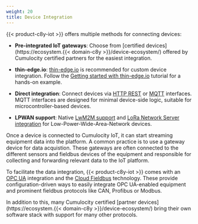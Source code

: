 ```yaml
---
weight: 20
title: Device Integration
---
```


{{< product-c8y-iot >}} offers multiple methods for connecting devices:

- **Pre-integrated IoT gateways**: Choose from [certified devices](https://ecosystem.{{< domain-c8y >}}/device-ecosystem/) offered by Cumulocity certified partners for the easiest integration.
    
- **thin-edge.io**: [thin-edge.io](https://thin-edge.io/) is recommended for custom device integration. Follow the [Getting started with thin-edge.io](/device-integration/device-integration-thin-edge/) tutorial for a hands-on example.
    
- **Direct integration**: Connect devices via [HTTP REST](/device-integration/device-integration-rest/) or [MQTT](/device-integration/mqtt) interfaces. MQTT interfaces are designed for minimal device-side logic, suitable for microcontroller-based devices.
    
- **LPWAN support**: Native [LwM2M support](/protocol-integration/lwm2m/) and [LoRa Network Server integration](/protocol-integration/lora-loriot/) for Low-Power-Wide-Area-Network devices.

Once a device is connected to Cumulocity IoT, it can start streaming equipment data into the platform. A common practice is to use a gateway device for data acquistion. These gateways are often connected to the different sensors and fieldbus devices of the equipment and responsible for collecting and forwarding relevant data to the IoT platform.

To facilitate the data integration, {{< product-c8y-iot >}} comes with an [OPC UA](/protocol-integration/opcua/) integration and the [Cloud Fieldbus](/protocol-integration/cloud-fieldbus/) technology. These provide configuration-driven ways to easily integrate OPC UA-enabled equipment and prominent fieldbus protocols like CAN, Profibus or Modbus.

In addition to this, many Cumulocity certified [partner devices](https://ecosystem.{{< domain-c8y >}}/device-ecosystem/) bring their own software stack with support for many other protocols.
